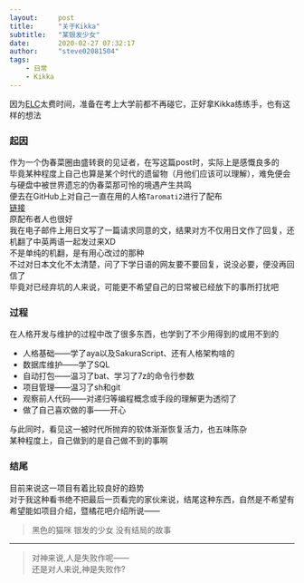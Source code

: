 ```yaml
---
layout:     post
title:      "关于Kikka"
subtitle:   "某银发少女"
date:       2020-02-27 07:32:17
author:     "steve02081504"
tags: 
    - 日常 
    - Kikka 
---
```


因为[ELC]( https://github.com/steve02081504/ELC )太费时间，准备在考上大学前都不再碰它，正好拿Kikka练练手，也有这样的想法  

### 起因  

作为一个伪春菜圈由盛转衰的见证者，在写这篇post时，实际上是感慨良多的  
毕竟某种程度上自己也算是某个时代的遗留物（月他们应该可以理解），难免便会与硬盘中被世界遗忘的伪春菜那可怜的境遇产生共鸣  
便去在GitHub上对自己一直在用的人格`Taromati2`进行了配布  
[链接]( https://github.com/steve02081504/Taromati2/ )  
原配布者人也很好  
我在电子邮件上用日文写了一篇请求同意的文，结果对方不仅用日文作了回复，还机翻了中英两语一起发过来XD  
不是单纯的机翻，是有用心改过的那种  
不过对日本文化不太清楚，问了下学日语的网友要不要回复，说没必要，便没再回信了  
毕竟对已经弃坑的人来说，可能更不希望自己的日常被已经放下的事所打扰吧  

### 过程  
在人格开发与维护的过程中改了很多东西，也学到了不少用得到的或用不到的  
  
- 人格基础——学了aya以及SakuraScript、还有人格架构啥的  
- 数据库维护——学了SQL  
- 自动打包——温习了bat、学习了7z的命令行参数  
- 项目管理——温习了sh和git  
- 观察前人代码——对递归等编程概念或手段的理解更为透彻了  
- 做了自己喜欢做的事——开心  


与此同时，看见这一被时代所抛弃的软体渐渐恢复活力，也五味陈杂  
某种程度上，自己做到的是自己做不到的事啊  

### 结尾  
目前来说这一项目有着比较良好的趋势  
对于我这种看书绝不把最后一页看完的家伙来说，结尾这种东西，自然是不希望有  
希望能如项目介绍，暨橘花吧介绍所说——  
>黑色的猫咪 银发的少女 没有结局的故事  

______

>对神来说,人是失败作呢——  
>还是对人来说,神是失败作?  
